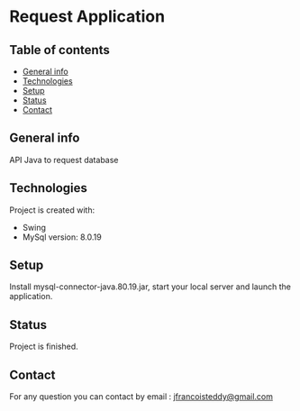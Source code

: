 # Request Application

## Table of contents
* [General info](#general-info)
* [Technologies](#technologies)
* [Setup](#setup)
* [Status](#status)
* [Contact](#contact)

## General info
API Java to request database
	
## Technologies
Project is created with:
* Swing
* MySql version: 8.0.19
	
## Setup
Install mysql-connector-java.80.19.jar, start your local server and launch the application.

## Status
Project is finished.

## Contact
For any question you can contact by email : jfrancoisteddy@gmail.com
